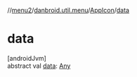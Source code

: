 //[menu2](../../../index.md)/[danbroid.util.menu](../index.md)/[AppIcon](index.md)/[data](data.md)

# data

[androidJvm]\
abstract val [data](data.md): [Any](https://kotlinlang.org/api/latest/jvm/stdlib/kotlin/-any/index.html)
